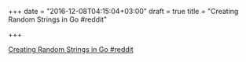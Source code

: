 +++
date = "2016-12-08T04:15:04+03:00"
draft = true
title = "Creating Random Strings in Go  #reddit"

+++

<p><a href="https://t.co/QywTG6aI9g">Creating Random Strings in Go  #reddit</a></p>
